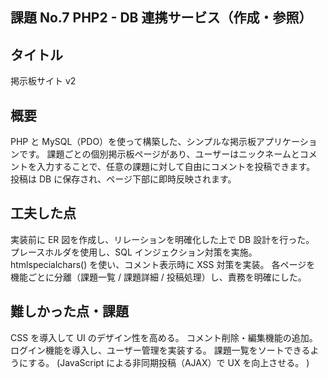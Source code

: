 ## 課題 No.7 PHP2 - DB 連携サービス（作成・参照）

## タイトル

掲示板サイト v2

## 概要

PHP と MySQL（PDO）を使って構築した、シンプルな掲示板アプリケーションです。
課題ごとの個別掲示板ページがあり、ユーザーはニックネームとコメントを入力することで、任意の課題に対して自由にコメントを投稿できます。
投稿は DB に保存され、ページ下部に即時反映されます。

## 工夫した点

実装前に ER 図を作成し、リレーションを明確化した上で DB 設計を行った。
プレースホルダを使用し、SQL インジェクション対策を実施。
htmlspecialchars() を使い、コメント表示時に XSS 対策を実装。
各ページを 機能ごとに分離（課題一覧 / 課題詳細 / 投稿処理）し、責務を明確にした。

## 難しかった点・課題

CSS を導入して UI のデザイン性を高める。
コメント削除・編集機能の追加。
ログイン機能を導入し、ユーザー管理を実装する。
課題一覧をソートできるようにする。
(JavaScript による非同期投稿（AJAX）で UX を向上させる。 )
